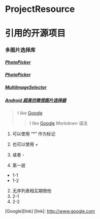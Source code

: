 # ProjectResource

# 引用的开源项目

### 多图片选择库
#####   [PhotoPicker](https://github.com/donglua/PhotoPicker)
#####   [PhotoPicker](https://github.com/liuling07/PhotoPicker)
#####   [MultiImageSelector](https://github.com/lovetuzitong/MultiImageSelector)
#####   [Android 超高仿微信图片选择器](http://blog.csdn.net/lmj623565791/article/details/39943731)

>I like [Google](https://www.google.com/)
>> I like [Google](https://www.google.com/) *Markdown* 语法

1. 可以使用 “*” 作为标记
2. 也可以使用 +
3. 或者 -

1. 第一层
  + 1-1
  + 1-2
2. 无序列表相互期限他
  1.  2-1
  2.  2-2
 
 [Google][link]
 [link]: http://www.google.com

